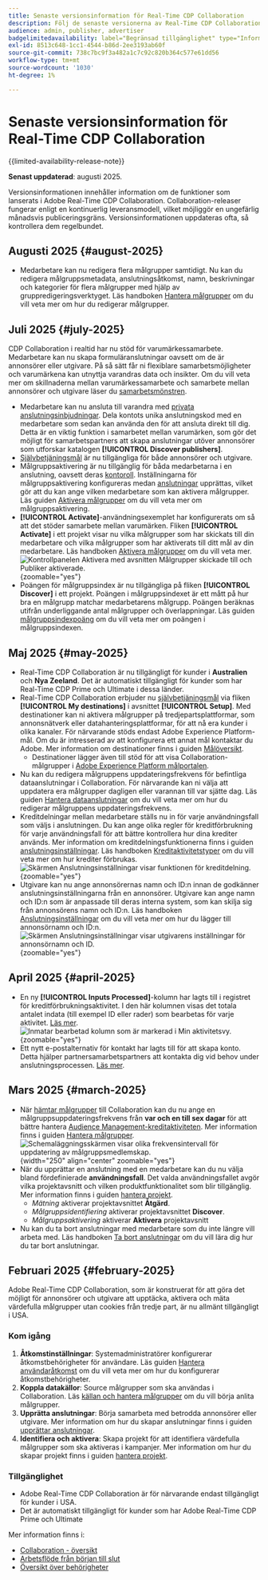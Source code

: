 ```yaml
---
title: Senaste versionsinformation för Real-Time CDP Collaboration
description: Följ de senaste versionerna av Real-Time CDP Collaboration
audience: admin, publisher, advertiser
badgelimitedavailability: label="Begränsad tillgänglighet" type="Informative" url="https://helpx.adobe.com/legal/product-descriptions/real-time-customer-data-platform-collaboration.html newtab=true"
exl-id: 8513c648-1cc1-4544-b86d-2ee3193ab60f
source-git-commit: 738c7bc9f3a482a1c7c92c820b364c577e61dd56
workflow-type: tm+mt
source-wordcount: '1030'
ht-degree: 1%

---
```


# Senaste versionsinformation för Real-Time CDP Collaboration

{{limited-availability-release-note}}

**Senast uppdaterad**: augusti 2025.

Versionsinformationen innehåller information om de funktioner som lanserats i Adobe Real-Time CDP Collaboration. Collaboration-releaser fungerar enligt en kontinuerlig leveransmodell, vilket möjliggör en ungefärlig månadsvis publiceringsgräns. Versionsinformationen uppdateras ofta, så kontrollera dem regelbundet.

## Augusti 2025 {#august-2025}

* Medarbetare kan nu redigera flera målgrupper samtidigt. Nu kan du redigera målgruppsmetadata, anslutningsåtkomst, namn, beskrivningar och kategorier för flera målgrupper med hjälp av gruppredigeringsverktyget. Läs handboken [Hantera målgrupper](../setup/onboard-audiences.md#edit-audiences) om du vill veta mer om hur du redigerar målgrupper.

## Juli 2025 {#july-2025}

CDP Collaboration i realtid har nu stöd för varumärkessamarbete. Medarbetare kan nu skapa formuläranslutningar oavsett om de är annonsörer eller utgivare. På så sätt får ni flexiblare samarbetsmöjligheter och varumärkena kan utnyttja varandras data och insikter. Om du vill veta mer om skillnaderna mellan varumärkessamarbete och samarbete mellan annonsörer och utgivare läser du [samarbetsmönstren](../overview/collaboration-patterns.md).

* Medarbetare kan nu ansluta till varandra med [privata anslutningsinbjudningar](../connect/establishing-connections.md#private-connection-invites). Dela kontots unika anslutningskod med en medarbetare som sedan kan använda den för att ansluta direkt till dig. Detta är en viktig funktion i samarbetet mellan varumärken, som gör det möjligt för samarbetspartners att skapa anslutningar utöver annonsörer som utforskar katalogen **[!UICONTROL Discover publishers]**.
* [Självbetjäningsmål](../setup/manage-destinations.md) är nu tillgängliga för både annonsörer och utgivare.
* Målgruppsaktivering är nu tillgänglig för båda medarbetarna i en anslutning, oavsett deras [kontoroll](../overview/roles.md). Inställningarna för målgruppsaktivering konfigureras medan [anslutningar](../connect/establishing-connections.md#configure-connection-settings) upprättas, vilket gör att du kan ange vilken medarbetare som kan aktivera målgrupper. Läs guiden [Aktivera målgrupper](../collaborate/activate.md) om du vill veta mer om målgruppsaktivering.
* **[!UICONTROL Activate]**-användningsexemplet har konfigurerats om så att det stöder samarbete mellan varumärken. Fliken **[!UICONTROL Activate]** i ett projekt visar nu vilka målgrupper som har skickats till din medarbetare och vilka målgrupper som har aktiverats till ditt mål av din medarbetare. Läs handboken [Aktivera målgrupper](../collaborate/activate.md) om du vill veta mer. <br> ![Kontrollpanelen Aktivera med avsnitten Målgrupper skickade till och Publiker aktiverade.](/help/assets/release-notes/2025/activate-dashboard.png){zoomable="yes"}
* Poängen för målgruppsindex är nu tillgängliga på fliken **[!UICONTROL Discover]** i ett projekt. Poängen i målgruppsindexet är ett mått på hur bra en målgrupp matchar medarbetarens målgrupp. Poängen beräknas utifrån underliggande antal målgrupper och överlappningar. Läs guiden [målgruppsindexpoäng](../collaborate/discover.md#audience-index-score) om du vill veta mer om poängen i målgruppsindexen.

## Maj 2025 {#may-2025}

* Real-Time CDP Collaboration är nu tillgängligt för kunder i **Australien** och **Nya Zeeland**. Det är automatiskt tillgängligt för kunder som har Real-Time CDP Prime och Ultimate i dessa länder.
* Real-Time CDP Collaboration erbjuder nu [självbetjäningsmål](../setup/manage-destinations.md) via fliken **[!UICONTROL My destinations]** i avsnittet **[!UICONTROL Setup]**. Med destinationer kan ni aktivera målgrupper på tredjepartsplattformar, som annonsnätverk eller datahanteringsplattformar, för att nå era kunder i olika kanaler. För närvarande stöds endast Adobe Experience Platform-mål. Om du är intresserad av att konfigurera ett annat mål kontaktar du Adobe. Mer information om destinationer finns i guiden [Målöversikt](../destinations/overview.md).
   * Destinationer lägger även till stöd för att visa Collaboration-målgrupper i [Adobe Experience Platform målportalen](https://experienceleague.adobe.com/en/docs/experience-platform/segmentation/ui/audience-portal.md#manage-audiences).
* Nu kan du redigera målgruppens uppdateringsfrekvens för befintliga dataanslutningar i Collaboration. För närvarande kan ni välja att uppdatera era målgrupper dagligen eller varannan till var sjätte dag. Läs guiden [Hantera dataanslutningar](../setup/manage-data-connection.md#scheduling) om du vill veta mer om hur du redigerar målgruppens uppdateringsfrekvens.
* Kreditdelningar mellan medarbetare ställs nu in för varje användningsfall som väljs i anslutningen. Du kan ange olika regler för kreditförbrukning för varje användningsfall för att bättre kontrollera hur dina krediter används. Mer information om kreditdelningsfunktionerna finns i guiden [anslutningsinställningar](../connect/establishing-connections.md#connection-settings). Läs handboken [Kreditaktivitetstyper](../setup/my-activity.md#types-of-activities) om du vill veta mer om hur krediter förbrukas. <br> ![Skärmen Anslutningsinställningar visar funktionen för kreditdelning.](/help/assets/release-notes/2025/credit-split.png){zoomable="yes"}
* Utgivare kan nu ange annonsörernas namn och ID:n innan de godkänner anslutningsinställningarna från en annonsörer. Utgivare kan ange namn och ID:n som är anpassade till deras interna system, som kan skilja sig från annonsörens namn och ID:n. Läs handboken [Anslutningsinställningar](../connect/establishing-connections.md#connection-settings.md) om du vill veta mer om hur du lägger till annonsörnamn och ID:n. <br> ![Skärmen Anslutningsinställningar visar utgivarens inställningar för annonsörnamn och ID.](/help/assets/release-notes/2025/add-advertiser-names-modal.png){zoomable="yes"}

## April 2025 {#april-2025}

* En ny **[!UICONTROL Inputs Processed]**-kolumn har lagts till i registret för kreditförbrukningsaktivitet. I den här kolumnen visas det totala antalet indata (till exempel ID eller rader) som bearbetas för varje aktivitet. [Läs mer](/help/guide/setup/my-activity.md#inputs-processed). <br> ![Inmatar bearbetad kolumn som är markerad i Min aktivitetsvy.](/help/assets/release-notes/2025/inputs-processed-column.png){zoomable="yes"}
* Ett nytt e-postalternativ för kontakt har lagts till för att skapa konto. Detta hjälper partnersamarbetspartners att kontakta dig vid behov under anslutningsprocessen. [Läs mer](../setup/onboard-account.md).

## Mars 2025 {#march-2025}

* När [hämtar målgrupper](/help/guide/setup/onboard-audiences.md) till Collaboration kan du nu ange en målgruppsuppdateringsfrekvens från **var och en till sex dagar** för att bättre hantera [Audience Management-kreditaktiviteten](/help/guide/setup/my-activity.md#types-of-activities). Mer information finns i guiden [Hantera målgrupper](https://experienceleague.adobe.com/en/docs/experience-platform/segmentation/ui/audience-portal.md#manage-audiences). <br> ![Schemaläggningsskärmen visar olika frekvensintervall för uppdatering av målgruppsmedlemskap.](/help/assets/setup/add-manage-audiences/audience-scheduling-frequency.png "Schemaläggningsskärmen visar olika frekvensintervall för uppdatering av målgruppsmedlemskap."){width="250" align="center" zoomable="yes"}
* När du upprättar en anslutning med en medarbetare kan du nu välja bland fördefinierade **användningsfall**. Det valda användningsfallet avgör vilka projektavsnitt och vilken produktfunktionalitet som blir tillgänglig. Mer information finns i guiden [hantera projekt](/help/guide/collaborate/manage-projects.md#project-use-cases).
   * *Mätning* aktiverar projektavsnittet **Åtgärd**.
   * *Målgruppsidentifiering* aktiverar projektavsnittet **Discover**.
   * *Målgruppsaktivering* aktiverar **Aktivera** projektavsnitt <br>
* Nu kan du ta bort anslutningar med medarbetare som du inte längre vill arbeta med. Läs handboken [Ta bort anslutningar](/help/guide/connect/establishing-connections.md#delete-connections) om du vill lära dig hur du tar bort anslutningar.

## Februari 2025 {#february-2025}

Adobe Real-Time CDP Collaboration, som är konstruerat för att göra det möjligt för annonsörer och utgivare att upptäcka, aktivera och mäta värdefulla målgrupper utan cookies från tredje part, är nu allmänt tillgängligt i USA.

### Kom igång

1. **Åtkomstinställningar**: Systemadministratörer konfigurerar åtkomstbehörigheter för användare. Läs guiden [Hantera användaråtkomst](/help/guide/permissions/manage-user-access.md#RTCDP-collaboration-access) om du vill veta mer om hur du konfigurerar åtkomstbehörigheter.
2. **Koppla datakällor**: Source målgrupper som ska användas i Collaboration. Läs [källan och hantera målgrupper](/help/guide/setup/onboard-audiences.md) om du vill börja anlita målgrupper.
3. **Upprätta anslutningar**: Börja samarbeta med betrodda annonsörer eller utgivare. Mer information om hur du skapar anslutningar finns i guiden [upprättar anslutningar](/help/guide/connect/establishing-connections.md).
4. **Identifiera och aktivera**: Skapa projekt för att identifiera värdefulla målgrupper som ska aktiveras i kampanjer. Mer information om hur du skapar projekt finns i guiden [hantera projekt](/help/guide/collaborate/manage-projects.md).

### Tillgänglighet

* Adobe Real-Time CDP Collaboration är för närvarande endast tillgängligt för kunder i USA.
* Det är automatiskt tillgängligt för kunder som har Adobe Real-Time CDP Prime och Ultimate

Mer information finns i:

* [Collaboration - översikt](/help/guide/home.md)
* [Arbetsflöde från början till slut](/help/guide/overview/end-to-end-workflow.md)
* [Översikt över behörigheter](/help/guide/permissions/overview.md)
